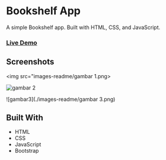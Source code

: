 # Bookshelf App

A simple Bookshelf app. Built with HTML, CSS, and JavaScript.

### [Live Demo](https://rusmanpriadi.github.io/bookshelf-apps/)

## Screenshots

<img src="images-readme/gambar 1.png>

![gambar 2]()


![gambar3](./images-readme/gambar 3.png)

## Built With

- HTML
- CSS
- JavaScript
- Bootstrap
